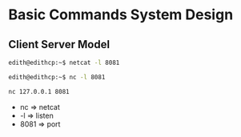 # Basic Commands System Design

## Client Server Model


```bash
edith@edithcp:~$ netcat -l 8081

edith@edithcp:~$ nc -l 8081

```

```bash
nc 127.0.0.1 8081

```

* nc =>  netcat
* -l => listen
* 8081 => port


